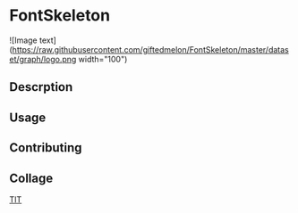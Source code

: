 # FontSkeleton
![Image text](https://raw.githubusercontent.com/giftedmelon/FontSkeleton/master/dataset/graph/logo.png width="100")

## Descrption



## Usage



## Contributing


## Collage
[TIT](https://www.titech.ac.jp/english)
